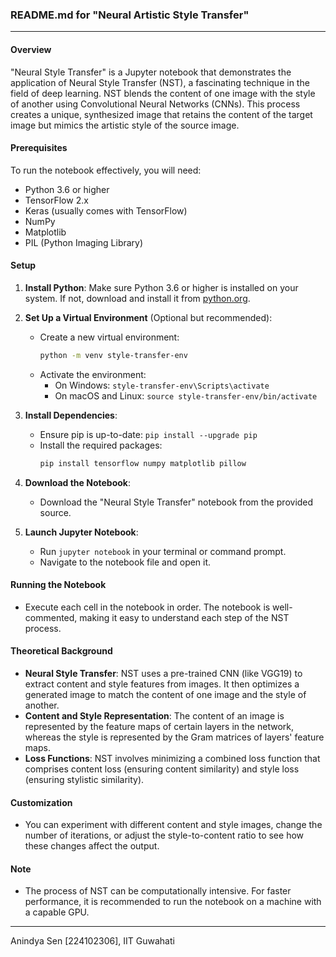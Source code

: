 ### README.md for "Neural Artistic Style Transfer"

---

#### Overview
"Neural Style Transfer" is a Jupyter notebook that demonstrates the application of Neural Style Transfer (NST), a fascinating technique in the field of deep learning. NST blends the content of one image with the style of another using Convolutional Neural Networks (CNNs). This process creates a unique, synthesized image that retains the content of the target image but mimics the artistic style of the source image.

#### Prerequisites
To run the notebook effectively, you will need:
- Python 3.6 or higher
- TensorFlow 2.x
- Keras (usually comes with TensorFlow)
- NumPy
- Matplotlib
- PIL (Python Imaging Library)

#### Setup
1. **Install Python**: Make sure Python 3.6 or higher is installed on your system. If not, download and install it from [python.org](https://www.python.org/downloads/).

2. **Set Up a Virtual Environment** (Optional but recommended):
   - Create a new virtual environment:
     ```bash
     python -m venv style-transfer-env
     ```
   - Activate the environment:
     - On Windows: `style-transfer-env\Scripts\activate`
     - On macOS and Linux: `source style-transfer-env/bin/activate`

3. **Install Dependencies**:
   - Ensure pip is up-to-date: `pip install --upgrade pip`
   - Install the required packages:
     ```bash
     pip install tensorflow numpy matplotlib pillow
     ```

4. **Download the Notebook**:
   - Download the "Neural Style Transfer" notebook from the provided source.

5. **Launch Jupyter Notebook**:
   - Run `jupyter notebook` in your terminal or command prompt.
   - Navigate to the notebook file and open it.

#### Running the Notebook
- Execute each cell in the notebook in order. The notebook is well-commented, making it easy to understand each step of the NST process.

#### Theoretical Background
- **Neural Style Transfer**: NST uses a pre-trained CNN (like VGG19) to extract content and style features from images. It then optimizes a generated image to match the content of one image and the style of another.
- **Content and Style Representation**: The content of an image is represented by the feature maps of certain layers in the network, whereas the style is represented by the Gram matrices of layers' feature maps.
- **Loss Functions**: NST involves minimizing a combined loss function that comprises content loss (ensuring content similarity) and style loss (ensuring stylistic similarity).

#### Customization
- You can experiment with different content and style images, change the number of iterations, or adjust the style-to-content ratio to see how these changes affect the output.

#### Note
- The process of NST can be computationally intensive. For faster performance, it is recommended to run the notebook on a machine with a capable GPU.

---
Anindya Sen [224102306], IIT Guwahati